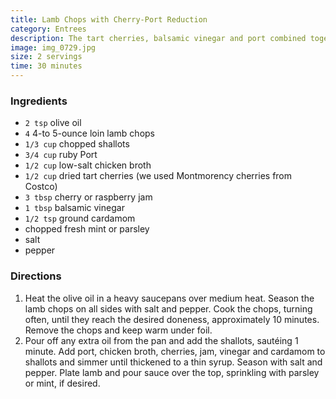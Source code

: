 ```yaml
---
title: Lamb Chops with Cherry-Port Reduction
category: Entrees
description: The tart cherries, balsamic vinegar and port combined together to make an exceptionally tasty dressing. The sauce is not complicated, and the whole dish comes together relatively quickly.
image: img_0729.jpg
size: 2 servings
time: 30 minutes
---
```


### Ingredients

* `2 tsp` olive oil
* `4` 4-to 5-ounce loin lamb chops
* `1/3 cup` chopped shallots
* `3/4 cup` ruby Port
* `1/2 cup` low-salt chicken broth
* `1/2 cup` dried tart cherries (we used Montmorency cherries from Costco)
* `3 tbsp` cherry or raspberry jam
* `1 tbsp` balsamic vinegar
* `1/2 tsp` ground cardamom
* chopped fresh mint or parsley
* salt
* pepper

### Directions

1. Heat the olive oil in a heavy saucepans over medium heat. Season the lamb chops on all sides with salt and pepper. Cook the chops, turning often, until they reach the desired doneness, approximately 10 minutes. Remove the chops and keep warm under foil.
2. Pour off any extra oil from the pan and add the shallots, sautéing 1 minute. Add port, chicken broth, cherries, jam, vinegar and cardamom to shallots and simmer until thickened to a thin syrup. Season with salt and pepper. Plate lamb and pour sauce over the top, sprinkling with parsley or mint, if desired.